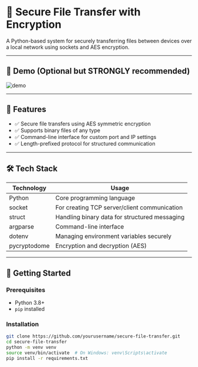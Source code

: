 # 🔐 Secure File Transfer with Encryption

A Python-based system for securely transferring files between devices over a local network using sockets and AES encryption.

---

## 📸 Demo (Optional but STRONGLY recommended)
<!-- Replace with an actual demo gif or screenshot -->
![demo](link_to_image_or_demo.gif)

---

## 📂 Features

- ✅ Secure file transfers using AES symmetric encryption
- ✅ Supports binary files of any type
- ✅ Command-line interface for custom port and IP settings
- ✅ Length-prefixed protocol for structured communication

---

## 🛠️ Tech Stack

| Technology | Usage |
|------------|--------|
| Python     | Core programming language |
| socket     | For creating TCP server/client communication |
| struct     | Handling binary data for structured messaging |
| argparse   | Command-line interface |
| dotenv     | Managing environment variables securely |
| pycryptodome | Encryption and decryption (AES) |

---

## 🚀 Getting Started

### Prerequisites

- Python 3.8+
- `pip` installed

### Installation

```bash
git clone https://github.com/yourusername/secure-file-transfer.git
cd secure-file-transfer
python -m venv venv
source venv/bin/activate  # On Windows: venv\Scripts\activate
pip install -r requirements.txt
